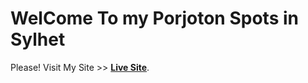 # WelCome To my Porjoton Spots in Sylhet

Please! Visit My Site >> **[Live Site](https://porjoton-spots-arif-bin-siddiq.netlify.app/)**.
